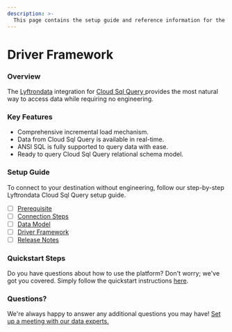 ```yaml
---
description: >-
  This page contains the setup guide and reference information for the Cloud Sql Query source connector.
---
```


# Driver Framework

### Overview

The [Lyftrondata](https://www.lyftrondata.com/) integration for [Cloud Sql Query](https://www.lyftrondata.com/integration/cloud-sql-query/)[ ](https://www.lyftrondata.com/integration/cloud-sql-query/)provides the most natural way to access data while requiring no engineering.

### Key Features

* Comprehensive incremental load mechanism.
* Data from Cloud Sql Query is available in real-time.&#x20;
* ANSI SQL is fully supported to query data with ease.
* Ready to query Cloud Sql Query relational schema model.

### Setup Guide

To connect to your destination without engineering, follow our step-by-step Lyftrondata Cloud Sql Query setup guide.

* [ ] [Prerequisite](../../technology-analytics/cloud-sql-query/prerequisite.md)
* [ ] [Connection Steps](../../technology-analytics/cloud-sql-query/connection-steps.md)
* [ ] [Data Model](../../technology-analytics/cloud-sql-query/data-model/)
* [ ] [Driver Framework](../../technology-analytics/cloud-sql-query/driver-framework/)
* [ ] [Release Notes](../../technology-analytics/cloud-sql-query/release-notes.md)

### Quickstart Steps

Do you have questions about how to use the platform? Don't worry; we've got you covered. Simply follow the quickstart instructions [here](../../../quickstart-steps.md).

### Questions? <a href="#questions" id="questions"></a>

We're always happy to answer any additional questions you may have! [Set up a meeting with our data experts.](https://www.lyftrondata.com/book-a-meeting/)


